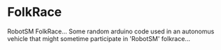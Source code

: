 # FolkRace
RobotSM FolkRace...
Some random arduino code used in an autonomus vehicle that might sometime participate in 'RobotSM' folkrace...
